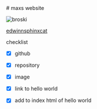 <html>

 <head></head>
 
 <body>
 # maxs website




![broski](https://i.ytimg.com/vi/DXhW2Sww380/maxresdefault.jpg)

[edwinnsphinxcat](https://skuxdlx.github.io/edwinnsphinxcat/)

checklist

 - [x] github
       
 - [x] repository
       
 - [x] image
       
 - [x] link to hello world
       
 - [x] add to index html of hello world


</body>

</html>
